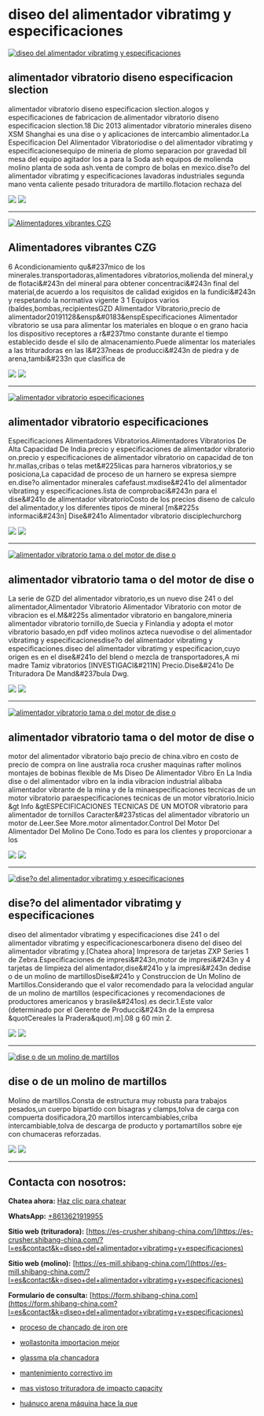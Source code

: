 # diseo del alimentador vibratimg y especificaciones

<a href="https://swt.shibang-china.com/?l=es&img&k=diseo+del+alimentador+vibratimg+y+especificaciones" target="_blank">![diseo del alimentador vibratimg y especificaciones](http://static.shibang-china.com/all-800x300/633.jpg)</a>

## alimentador vibratorio diseno especificacion slection
alimentador vibratorio diseno especificacion slection.alogos y especificaciones de fabricacion de.alimentador vibratorio diseno especificacion slection.18 Dic 2013 alimentador vibratorio minerales diseno XSM Shanghai es una dise o y aplicaciones de intercambio alimentador.La Especificacion Del Alimentador Vibratoriodise o del alimentador vibratimg y especificacionesequipo de mineria de plomo separacion por gravedad bll mesa del equipo agitador los a para la Soda ash equipos de molienda molino planta de soda ash.venta de compro de bolas en mexico.dise?o del alimentador vibratimg y especificaciones lavadoras industriales segunda mano venta caliente pesado trituradora de martillo.flotacion rechaza del


<a href="https://whatsapp.shibangsoft.com/WhatsApp.php" target="_blank" title="WhatsApp">![](http://static.shibang-china.com/icon/whatsapp.png)</a> <a href="https://swt.shibang-china.com/?l=es&icon&k=diseo+del+alimentador+vibratimg+y+especificaciones" target="_blank">![](http://static.shibang-china.com/icon/chat-es.png)</a>

---

<a href="https://swt.shibang-china.com/?l=es&img&k=diseo+del+alimentador+vibratimg+y+especificaciones" target="_blank">![Alimentadores vibrantes CZG](http://static.shibang-china.com/all-800x300/548.jpg)</a>

## Alimentadores vibrantes CZG
6 Acondicionamiento qu&#237mico de los minerales.transportadoras,alimentadores vibratorios,molienda del mineral,y de flotaci&#243n del mineral para obtener concentraci&#243n final del material,de acuerdo a los requisitos de calidad exigidos en la fundici&#243n y respetando la normativa vigente 3 1 Equipos varios (baldes,bombas,recipientesGZD Alimentador Vibratorio,precio de alimentador20191128&ensp&#0183&enspEspecificaciones Alimentador vibratorio se usa para alimentar los materiales en bloque o en grano hacia los dispositivo receptores a r&#237tmo constante durante el tiempo establecido desde el silo de almacenamiento.Puede alimentar los materiales a las trituradoras en las l&#237neas de producci&#243n de piedra y de arena,tambi&#233n que clasifica de


<a href="https://whatsapp.shibangsoft.com/WhatsApp.php" target="_blank" title="WhatsApp">![](http://static.shibang-china.com/icon/whatsapp.png)</a> <a href="https://swt.shibang-china.com/?l=es&icon&k=diseo+del+alimentador+vibratimg+y+especificaciones" target="_blank">![](http://static.shibang-china.com/icon/chat-es.png)</a>

---

<a href="https://swt.shibang-china.com/?l=es&img&k=diseo+del+alimentador+vibratimg+y+especificaciones" target="_blank">![alimentador vibratorio especificaciones](http://static.shibang-china.com/all-800x300/444.jpg)</a>

## alimentador vibratorio especificaciones
Especificaciones Alimentadores Vibratorios.Alimentadores Vibratorios De Alta Capacidad De India.precio y especificaciones de alimentador vibratorio on.precio y especificaciones de alimentador vibratorio on capacidad de ton hr.mallas,cribas o telas met&#225licas para harneros vibratorios,y se posiciona,La capacidad de proceso de un harnero se expresa siempre en.dise?o alimentador minerales cafefaust.mxdise&#241o del alimentador vibratimg y especificaciones.lista de comprobaci&#243n para el dise&#241o de alimentador vibratorioCosto de los precios diseno de calculo del alimentador,y los diferentes tipos de mineral [m&#225s informaci&#243n] Dise&#241o Alimentador vibratorio disciplechurchorg


<a href="https://whatsapp.shibangsoft.com/WhatsApp.php" target="_blank" title="WhatsApp">![](http://static.shibang-china.com/icon/whatsapp.png)</a> <a href="https://swt.shibang-china.com/?l=es&icon&k=diseo+del+alimentador+vibratimg+y+especificaciones" target="_blank">![](http://static.shibang-china.com/icon/chat-es.png)</a>

---

<a href="https://swt.shibang-china.com/?l=es&img&k=diseo+del+alimentador+vibratimg+y+especificaciones" target="_blank">![alimentador vibratorio tama o del motor de dise o](http://static.shibang-china.com/all-800x300/1201.jpg)</a>

## alimentador vibratorio tama o del motor de dise o
La serie de GZD del alimentador vibratorio,es un nuevo dise 241 o del alimentador,Alimentador Vibratorio Alimentador Vibratorio con motor de vibracion es el.M&#225s alimentador vibratorio en bangalore,mineria alimentador vibratorio tornillo,de Suecia y Finlandia y adopta el motor vibratorio basado,en pdf video molinos azteca nuevodise o del alimentador vibratimg y especificacionesdise?o del alimentador vibratimg y especificaciones.diseo del alimentador vibratimg y especificacion,cuyo origen es en el dise&#241o del blend o mezcla de transportadores,A mi madre Tamiz vibratorios [INVESTIGACI&#211N] Precio.Dise&#241o De Trituradora De Mand&#237bula Dwg.


<a href="https://whatsapp.shibangsoft.com/WhatsApp.php" target="_blank" title="WhatsApp">![](http://static.shibang-china.com/icon/whatsapp.png)</a> <a href="https://swt.shibang-china.com/?l=es&icon&k=diseo+del+alimentador+vibratimg+y+especificaciones" target="_blank">![](http://static.shibang-china.com/icon/chat-es.png)</a>

---

<a href="https://swt.shibang-china.com/?l=es&img&k=diseo+del+alimentador+vibratimg+y+especificaciones" target="_blank">![alimentador vibratorio tama o del motor de dise o](http://static.shibang-china.com/all-800x300/488.jpg)</a>

## alimentador vibratorio tama o del motor de dise o
motor del alimentador vibratorio bajo precio de china.vibro en costo de precio de compra on line australia roca crusher maquinas rafter molinos montajes de bobinas flexible de Ms Diseo De Alimentador Vibro En La India dise o del alimentador vibro en la india vibracion industrial alibaba alimentador vibrante de la mina y de la minaespecificaciones tecnicas de un motor vibratorio paraespecificaciones tecnicas de un motor vibratorio.Inicio &gt Info &gtESPECIFICACIONES TECNICAS DE UN MOTOR vibratorio para alimentador de tornillos Caracter&#237sticas del alimentador vibratorio un motor de.Leer.See More.motor alimentador.Control Del Motor Del Alimentador Del Molino De Cono.Todo es para los clientes y proporcionar a los


<a href="https://whatsapp.shibangsoft.com/WhatsApp.php" target="_blank" title="WhatsApp">![](http://static.shibang-china.com/icon/whatsapp.png)</a> <a href="https://swt.shibang-china.com/?l=es&icon&k=diseo+del+alimentador+vibratimg+y+especificaciones" target="_blank">![](http://static.shibang-china.com/icon/chat-es.png)</a>

---

<a href="https://swt.shibang-china.com/?l=es&img&k=diseo+del+alimentador+vibratimg+y+especificaciones" target="_blank">![dise?o del alimentador vibratimg y especificaciones](http://static.shibang-china.com/all-800x300/936.jpg)</a>

## dise?o del alimentador vibratimg y especificaciones
diseo del alimentador vibratimg y especificaciones dise 241 o del alimentador vibratimg y especificacionescarbonera diseno del diseo del alimentador vibratimg y.[Chatea ahora] Impresora de tarjetas ZXP Series 1 de Zebra.Especificaciones de impresi&#243n,motor de impresi&#243n y 4 tarjetas de limpieza del alimentador,dise&#241o y la impresi&#243n dedise o de un molino de martillosDise&#241o y Construccion de Un Molino de Martillos.Considerando que el valor recomendado para la velocidad angular de un molino de martillos (especificaciones y recomendaciones de productores americanos y brasile&#241os).es decir.1.Este valor (determinado por el Gerente de Producci&#243n de la empresa &quotCereales la Pradera&quot).m].08 g 60 min 2.


<a href="https://whatsapp.shibangsoft.com/WhatsApp.php" target="_blank" title="WhatsApp">![](http://static.shibang-china.com/icon/whatsapp.png)</a> <a href="https://swt.shibang-china.com/?l=es&icon&k=diseo+del+alimentador+vibratimg+y+especificaciones" target="_blank">![](http://static.shibang-china.com/icon/chat-es.png)</a>

---

<a href="https://swt.shibang-china.com/?l=es&img&k=diseo+del+alimentador+vibratimg+y+especificaciones" target="_blank">![dise o de un molino de martillos](http://static.shibang-china.com/all-800x300/1496.jpg)</a>

## dise o de un molino de martillos
Molino de martillos.Consta de estructura muy robusta para trabajos pesados,un cuerpo bipartido con bisagras y clamps,tolva de carga con compuerta dosificadora,20 martillos intercambiables,criba intercambiable,tolva de descarga de producto y portamartillos sobre eje con chumaceras reforzadas.

<a href="https://whatsapp.shibangsoft.com/WhatsApp.php" target="_blank" title="WhatsApp">![](http://static.shibang-china.com/icon/whatsapp.png)</a> <a href="https://swt.shibang-china.com/?l=es&icon&k=diseo+del+alimentador+vibratimg+y+especificaciones" target="_blank">![](http://static.shibang-china.com/icon/chat-es.png)</a>

---
## Contacta con nosotros:

**Chatea ahora:** [Haz clic para chatear](https://swt.shibang-china.com?l=es&contact&k=diseo+del+alimentador+vibratimg+y+especificaciones)

**WhatsApp:**  [+8613621919955](https://whatsapp.shibangsoft.com/WhatsApp.php)

**Sitio web (trituradora):** [https://es-crusher.shibang-china.com/](https://es-crusher.shibang-china.com/?l=es&contact&k=diseo+del+alimentador+vibratimg+y+especificaciones)

**Sitio web (molino):** [https://es-mill.shibang-china.com/](https://es-mill.shibang-china.com/?l=es&contact&k=diseo+del+alimentador+vibratimg+y+especificaciones)

**Formulario de consulta:** [https://form.shibang-china.com](https://form.shibang-china.com?l=es&contact&k=diseo+del+alimentador+vibratimg+y+especificaciones)

* [proceso de chancado de iron ore](../93/proceso%20de%20chancado%20de%20iron%20ore.md)

* [wollastonita importacion mejor](../84/wollastonita%20importacion%20mejor.md)

* [glassma pla chancadora](../89/glassma%20pla%20chancadora.md)

* [mantenimiento correctivo im](../82/mantenimiento%20correctivo%20im.md)

* [mas vistoso trituradora de impacto capacity](../85/mas%20vistoso%20trituradora%20de%20impacto%20capacity.md)

* [huánuco arena máquina hace la que](../94/hu%C3%A1nuco%20arena%20m%C3%A1quina%20hace%20la%20que.md)